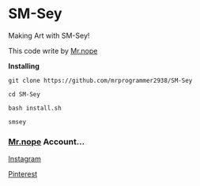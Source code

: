 # SM-Sey
Making Art with SM-Sey!

This code write by [Mr.nope](https://github.com/mrprogrammer2938)

**Installing**
```
git clone https://github.com/mrprogrammer2938/SM-Sey

cd SM-Sey

bash install.sh

smsey
```

### [Mr.nope](https://github.com/mrprogrammer2938) Account...

[Instagram](https://instagram.com/programmer2938)

[Pinterest](https://www.pinterest.com/mrprogrammer2938)
